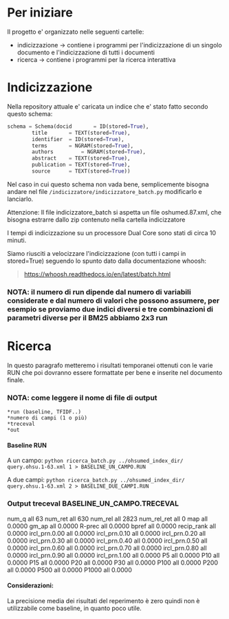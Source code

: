# Per iniziare

Il progetto e' organizzato nelle seguenti cartelle:
* indicizzazione -> contiene i programmi per l'indicizzazione di un singolo documento e l'indicizzazione di tutti i documenti
* ricerca -> contiene i programmi per la ricerca interattiva

# Indicizzazione

Nella repository attuale e' caricata un indice che e' stato fatto secondo questo schema:

```python
schema = Schema(docid      	= ID(stored=True),
		title      	= TEXT(stored=True),
		identifier	= ID(stored=True),
		terms 		= NGRAM(stored=True),
		authors      	= NGRAM(stored=True),
		abstract 	= TEXT(stored=True),
		publication	= TEXT(stored=True),
		source 		= TEXT(stored=True))

```

Nel caso in cui questo schema non vada bene, semplicemente bisogna andare nel
file ```/indicizzatore/indicizzatore_batch.py``` modificarlo e lanciarlo.

Attenzione: Il file indicizzatore_batch si aspetta un file oshumed.87.xml, che
bisogna estrarre dallo zip contenuto nella cartella indicizzatore

I tempi di indicizzazione su un processore Dual Core sono stati di circa 10 minuti.

Siamo riusciti a velocizzare l'indicizzazione (con tutti i campi in stored=True) seguendo lo spunto dato dalla documentazione whoosh:
> https://whoosh.readthedocs.io/en/latest/batch.html

### NOTA: il numero di run dipende dal numero di variabili considerate e dal numero di valori che possono assumere, per esempio se proviamo due indici diversi e tre combinazioni di parametri diverse per il BM25 abbiamo 2x3 run

# Ricerca

In questo paragrafo metteremo i risultati temporanei ottenuti con le varie RUN che poi dovranno essere formattate per bene e inserite nel documento finale.

### NOTA: come leggere il nome di file di output
 	*run (baseline, TFIDF..)
	*numero di campi (1 o più)
	*treceval
	*out

#### Baseline RUN
A un campo:
``` python ricerca_batch.py ../ohsumed_index_dir/ query.ohsu.1-63.xml 1 > BASELINE_UN_CAMPO.RUN ```

A due campi:
``` python ricerca_batch.py ../ohsumed_index_dir/ query.ohsu.1-63.xml 2 > BASELINE_DUE_CAMPI.RUN ```

### Output treceval BASELINE_UN_CAMPO.TRECEVAL
num_q          	all	63
num_ret        	all	630
num_rel        	all	2823
num_rel_ret    	all	0
map            	all	0.0000
gm_ap          	all	0.0000
R-prec         	all	0.0000
bpref          	all	0.0000
recip_rank     	all	0.0000
ircl_prn.0.00  	all	0.0000
ircl_prn.0.10  	all	0.0000
ircl_prn.0.20  	all	0.0000
ircl_prn.0.30  	all	0.0000
ircl_prn.0.40  	all	0.0000
ircl_prn.0.50  	all	0.0000
ircl_prn.0.60  	all	0.0000
ircl_prn.0.70  	all	0.0000
ircl_prn.0.80  	all	0.0000
ircl_prn.0.90  	all	0.0000
ircl_prn.1.00  	all	0.0000
P5             	all	0.0000
P10            	all	0.0000
P15            	all	0.0000
P20            	all	0.0000
P30            	all	0.0000
P100           	all	0.0000
P200           	all	0.0000
P500           	all	0.0000
P1000          	all	0.0000

#### Considerazioni:
La precisione media dei risultati del reperimento è zero quindi non è utilizzabile come baseline, in quanto poco utile.
